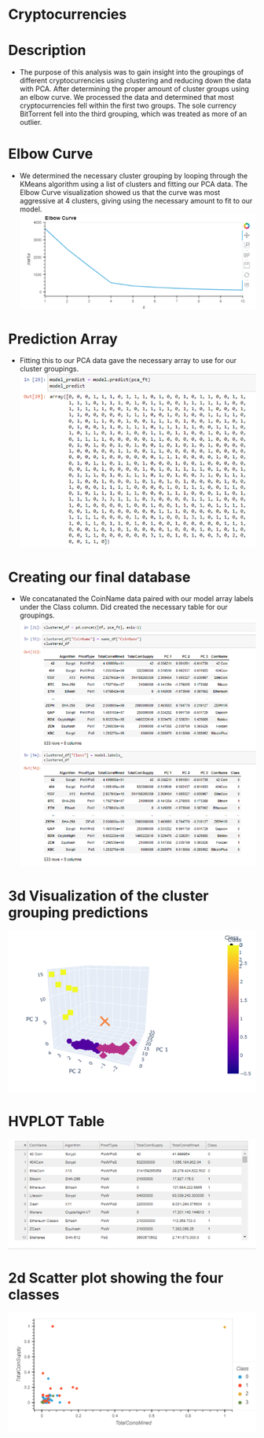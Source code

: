 # Cryptocurrencies

# Description
* The purpose of this analysis was to gain insight into the groupings of different cryptocurrencies using clustering and reducing down the data with PCA. After determining the proper amount of cluster groups using an elbow curve. We processed the data and determined that most cryptocurrencies fell within the first two groups. The sole currency BitTorrent fell into the third grouping, which was treated as more of an outlier. 

# Elbow Curve
* We determined the necessary cluster grouping by looping through the KMeans algorithm using a list of clusters and fitting our PCA data. The Elbow Curve visualization showed us that the curve was most aggressive at 4 clusters, giving using the necessary amount to fit to our model.
![elbowcurve](https://github.com/dwest85/Cryptocurrencies/blob/main/markdownpics/elbowcurve.PNG)

# Prediction Array
* Fitting this to our PCA data gave the necessary array to use for our cluster groupings.
![array](https://github.com/dwest85/Cryptocurrencies/blob/main/markdownpics/array.PNG)

# Creating our final database
* We concatanated the CoinName data paired with our model array labels under the Class column. Did created the necessary table for our groupings. 
![cluster](https://github.com/dwest85/Cryptocurrencies/blob/main/markdownpics/cluster.PNG)

# 3d Visualization of the cluster grouping predictions
![3d](https://github.com/dwest85/Cryptocurrencies/blob/main/markdownpics/3d.PNG)

# HVPLOT Table
![hvplot](https://github.com/dwest85/Cryptocurrencies/blob/main/markdownpics/hvplot.PNG)

# 2d Scatter plot showing the four classes
![2d](https://github.com/dwest85/Cryptocurrencies/blob/main/markdownpics/2d.PNG)
